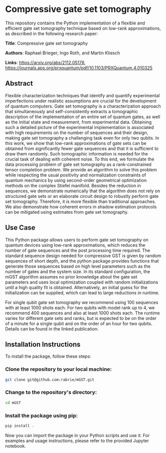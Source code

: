 # Compressive gate set tomography

This repository contains the Python implementation of a flexible and efficient gate set tomography technique based on low-rank approximations, as described in the following research paper:

**Title**: Compressive gate set tomography

**Authors**: Raphael Brieger, Ingo Roth, and Martin Kliesch

**Links**: https://arxiv.org/abs/2112.05176, https://journals.aps.org/prxquantum/pdf/10.1103/PRXQuantum.4.010325

## Abstract
Flexible characterization techniques that identify and quantify experimental imperfections under realistic assumptions are crucial for the development of quantum computers. Gate set tomography is a characterization approach that simultaneously and self-consistently extracts a tomographic description of the implementation of an entire set of quantum gates, as well as the initial state and measurement, from experimental data. Obtaining such a detailed picture of the experimental implementation is associated with high requirements on the number of sequences and their design, making gate set tomography a challenging task even for only two qubits.
In this work, we show that low-rank approximations of gate sets can be obtained from significantly fewer gate sequences and that it is sufficient to draw them randomly. Such tomographic information is needed for the crucial task of dealing with coherent noise. To this end, we formulate the data processing problem of gate set tomography as a rank-constrained tensor completion problem. We provide an algorithm to solve this problem while respecting the usual positivity and normalization constraints of quantum mechanics by using second-order geometrical optimization methods on the complex Stiefel manifold. Besides the reduction in sequences, we demonstrate numerically that the algorithm does not rely on structured gate sets or an elaborate circuit design to robustly perform gate set tomography. Therefore, it is more flexible than traditional approaches. We also demonstrate how coherent errors in shadow estimation protocols can be mitigated using estimates from gate set tomography.

## Use Case
This Python package allows users to perform gate set tomography on quantum devices using low-rank approximations, which reduces the number of gate sequences and the post processing time required. The standard sequence design needed for compressive GST is given by random sequences of short depth, and the python package provides functions that generate those sequences based on high level parameters such as the number of gates and the system size. In its standard configuration, the mGST algorithm assumes no prior knowledge about the gate set parameters and uses local optimization coupled with random initializations until a high quality fit is obtained. Alternatively, an initial guess for the initialization can be supplied, which can lead to large reductions in runtime.  

For single qubit gate set tomography we recommend using 100 sequences with at least 1000 shots each. For two qubits with model rank up to 4, we recommend 400 sequences and also at least 1000 shots each. The runtime varies for different gate sets and ranks, but is expected to be on the order of a minute for a single qubit and on the order of an hour for two qubits. Details can be found in the linked publication. 


## Installation Instructions
To install the package, follow these steps:

### Clone the repository to your local machine:
```bash
git clone git@github.com:rabrie/mGST.git
```

### Change to the repository's directory:
```bash
cd mGST
```

### Install the package using pip:
```bash
pip install .
```

Now you can import the package in your Python scripts and use it. For examples and usage instructions, please refer to the provided Jupyter notebook.
